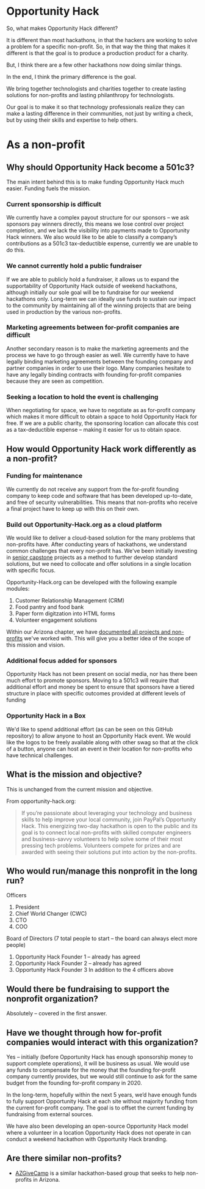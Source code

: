 # Opportunity Hack
So, what makes Opportunity Hack different? 

It is different than most hackathons, in that the hackers are working to solve a problem for a specific non-profit.  So, in that way the thing that makes it different is that the goal is to produce a production product for a charity.

But, I think there are a few other hackathons now doing similar things.  

In the end, I think the primary difference is the goal.

We bring together technologists and charities together to create lasting solutions for non-profits and lasting philanthropy for technologists.

Our goal is to make it so that technology professionals realize they can make a lasting difference in their communities, not just by writing a check, but by using their skills and expertise to help others.


# As a non-profit

## Why should Opportunity Hack become a 501c3?

The main intent behind this is to make funding Opportunity Hack much easier. Funding fuels the mission. 

### Current sponsorship is difficult
We currently have a complex payout structure for our sponsors – we ask sponsors pay winners directly, this means we lose control over project completion, and we lack the visibility into payments made to Opportunity Hack winners.  We also would like to be able to classify a company’s contributions as a 501c3 tax-deductible expense, currently we are unable to do this. 

### We cannot currently hold a public fundraiser
If we are able to publicly hold a fundraiser, it allows us to expand the supportability of Opportunity Hack outside of weekend hackathons, although initially our sole goal will be to fundraise for our weekend hackathons only.  Long-term we can ideally use funds to sustain our impact to the community by maintaining all of the winning projects that are being used in production by the various non-profits.
 
### Marketing agreements between for-profit companies are difficult
Another secondary reason is to make the marketing agreements and the process we have to go through easier as well.  We currently have to have legally binding marketing agreements between the founding company and partner companies in order to use their logo.  Many companies hesitate to have any legally binding contracts with founding for-profit companies because they are seen as competition.

### Seeking a location to hold the event is challenging
When negotiating for space, we have to negotiate as as for-profit company which makes it more difficult to obtain a space to hold Opportunity Hack for free.  If we are a public charity, the sponsoring location can allocate this cost as a tax-deductible expense – making it easier for us to obtain space.

## How would Opportunity Hack work differently as a non-profit?

### Funding for maintenance
We currently do not receive any support from the for-profit founding company to keep code and software that has been developed up-to-date, and free of security vulnerabilities.  This means that non-profits who receive a final project have to keep up with this on their own.

### Build out Opportunity-Hack.org as a cloud platform
We would like to deliver a cloud-based solution for the many problems that non-profits have.  After conducting years of hackathons, we understand common challenges that every non-profit has.  We've been initially investing in [senior capstone](https://github.com/opportunity-hack/Arizona#senior-capstones) projects as a method to further develop standard solutions, but we need to collocate and offer solutions in a single location with specific focus.

Opportunity-Hack.org can be developed with the following example modules:
1. Customer Relationship Management (CRM)
2. Food pantry and food bank
3. Paper form digitzation into HTML forms
4. Volunteer engagement solutions

Within our Arizona chapter, we have [documented all projects and non-profits](https://github.com/opportunity-hack/Arizona/issues) we've worked with.  This will give you a better idea of the scope of this mission and vision.

### Additional focus added for sponsors
Opportunity Hack has not been present on social media, nor has there been much effort to promote sponsors.  Moving to a 501c3 will require that additional effort and money be spent to ensure that sponsors have a tiered structure in place with specific outcomes provided at different levels of funding

### Opportunity Hack in a Box
We'd like to spend additional effort (as can be seen on this GitHub repository) to allow anyone to host an Opportunity Hack event.  We would like the logos to be freely available along with other swag so that at the click of a button, anyone can host an event in their location for non-profits who have technical challenges.


 
## What is the mission and objective?
This is unchanged from the current mission and objective.
 
From opportunity-hack.org:
> If you’re passionate about leveraging your technology and business skills to help improve your local community, join PayPal’s Opportunity Hack. This energizing two-day hackathon is open to the public and its goal is to connect local non-profits with skilled computer engineers and business-savvy volunteers to help solve some of their most pressing tech problems. Volunteers compete for prizes and are awarded with seeing their solutions put into action by the non-profits.
 
 
## Who would run/manage this nonprofit in the long run?
 
Officers
1. President
2. Chief World Changer (CWC)
3. CTO
4. COO
 
Board of Directors (7 total people to start – the board can always elect more people)
1. Opportunity Hack Founder 1 – already has agreed
2. Opportunity Hack Founder 2 – already has agreed
3. Opportunity Hack Founder 3
In addition to the 4 officers above
 
 
## Would there be fundraising to support the nonprofit organization?
Absolutely – covered in the first answer.
 
## Have we thought through how for-profit companies would interact with this organization?
Yes – initially (before Opportunity Hack has enough sponsorship money to support complete operations), it will be business as usual.  We would use any funds to compensate for the money that the founding for-profit company currently provides, but we would still continue to ask for the same budget from the founding for-profit company in 2020.
 
In the long-term, hopefully within the next 5 years, we’d have enough funds to fully support Opportunity Hack at each site without majority funding from the current for-profit company.  The goal is to offset the current funding by fundraising from external sources.
 
We have also been developing an open-source Opportunity Hack model where a volunteer in a location Opportunity Hack does not operate in can conduct a weekend hackathon with Opportunity Hack branding.

## Are there similar non-profits?
- [AZGiveCamp](https://www.azgivecamp.org/) is a similar hackathon-based group that seeks to help non-profits in Arizona.
